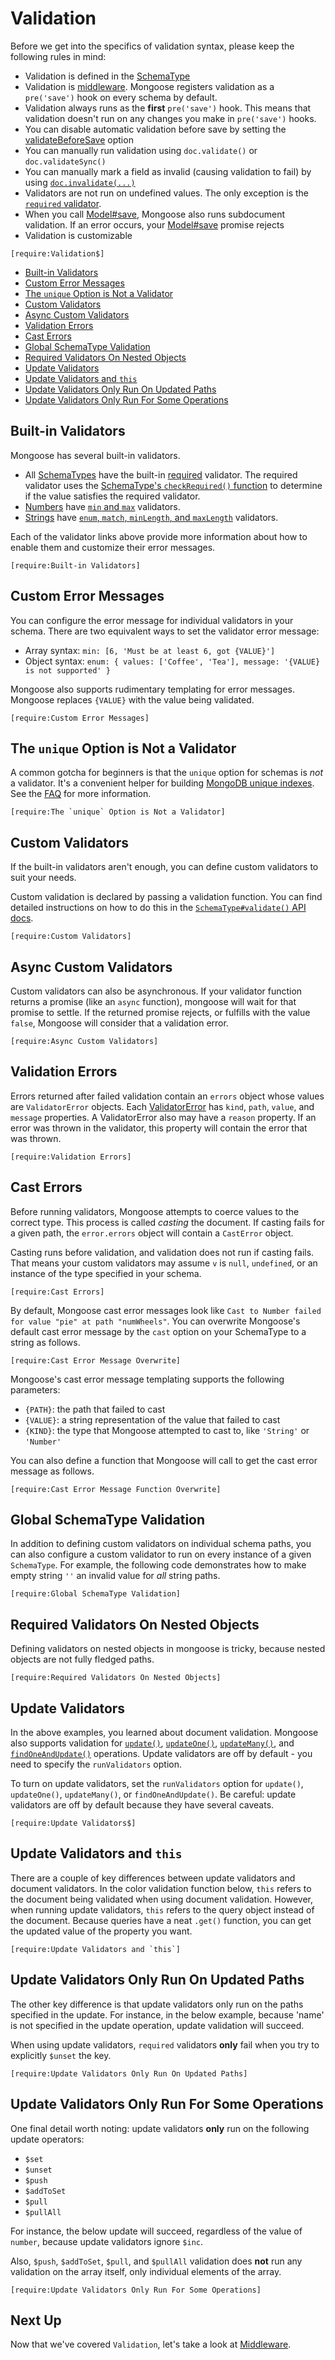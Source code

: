 # Validation

Before we get into the specifics of validation syntax, please keep the following rules in mind:

* Validation is defined in the [SchemaType](schematypes.html)
* Validation is [middleware](middleware.html). Mongoose registers validation as a `pre('save')` hook on every schema by default.
* Validation always runs as the **first** `pre('save')` hook. This means that validation doesn't run on any changes you make in `pre('save')` hooks.
* You can disable automatic validation before save by setting the [validateBeforeSave](guide.html#validateBeforeSave) option
* You can manually run validation using `doc.validate()` or `doc.validateSync()`
* You can manually mark a field as invalid (causing validation to fail) by using [`doc.invalidate(...)`](api/document.html#document_Document-invalidate)
* Validators are not run on undefined values. The only exception is the [`required` validator](api/schematype.html#schematype_SchemaType-required).
* When you call [Model#save](api/model.html#model_Model-save), Mongoose also runs subdocument validation. If an error occurs, your [Model#save](api/model.html#model_Model-save) promise rejects
* Validation is customizable

```acquit
[require:Validation$]
```

* [Built-in Validators](#built-in-validators)
* [Custom Error Messages](#custom-error-messages)
* [The `unique` Option is Not a Validator](#the-unique-option-is-not-a-validator)
* [Custom Validators](#custom-validators)
* [Async Custom Validators](#async-custom-validators)
* [Validation Errors](#validation-errors)
* [Cast Errors](#cast-errors)
* [Global SchemaType Validation](#global-schematype-validation)
* [Required Validators On Nested Objects](#required-validators-on-nested-objects)
* [Update Validators](#update-validators)
* [Update Validators and `this`](#update-validators-and-this)
* [Update Validators Only Run On Updated Paths](#update-validators-only-run-on-updated-paths)
* [Update Validators Only Run For Some Operations](#update-validators-only-run-for-some-operations)

## Built-in Validators

Mongoose has several built-in validators.

* All [SchemaTypes](schematypes.html) have the built-in [required](api/schematype.html#schematype_SchemaType-required) validator. The required validator uses the [SchemaType's `checkRequired()` function](api/schematype.html#schematype_SchemaType-checkRequired) to determine if the value satisfies the required validator.
* [Numbers](schematypes.html#numbers) have [`min` and `max`](schematypes.html#number-validators) validators.
* [Strings](schematypes.html#strings) have [`enum`, `match`, `minLength`, and `maxLength`](schematypes.html#string-validators) validators.

Each of the validator links above provide more information about how to enable them and customize their error messages.

```acquit
[require:Built-in Validators]
```

## Custom Error Messages

You can configure the error message for individual validators in your schema. There are two equivalent
ways to set the validator error message:

* Array syntax: `min: [6, 'Must be at least 6, got {VALUE}']`
* Object syntax: `enum: { values: ['Coffee', 'Tea'], message: '{VALUE} is not supported' }`

Mongoose also supports rudimentary templating for error messages.
Mongoose replaces `{VALUE}` with the value being validated.

```acquit
[require:Custom Error Messages]
```

## The `unique` Option is Not a Validator

A common gotcha for beginners is that the `unique` option for schemas
is *not* a validator. It's a convenient helper for building [MongoDB unique indexes](https://www.mongodb.com/docs/manual/core/index-unique/).
See the [FAQ](faq.html) for more information.

```acquit
[require:The `unique` Option is Not a Validator]
```

## Custom Validators

If the built-in validators aren't enough, you can define custom validators
to suit your needs.

Custom validation is declared by passing a validation function.
You can find detailed instructions on how to do this in the
[`SchemaType#validate()` API docs](api/schematype.html#schematype_SchemaType-validate).

```acquit
[require:Custom Validators]
```

## Async Custom Validators

Custom validators can also be asynchronous. If your validator function
returns a promise (like an `async` function), mongoose will wait for that
promise to settle. If the returned promise rejects, or fulfills with
the value `false`, Mongoose will consider that a validation error.

```acquit
[require:Async Custom Validators]
```

## Validation Errors

Errors returned after failed validation contain an `errors` object
whose values are `ValidatorError` objects. Each
[ValidatorError](api/error.html#error_Error-ValidatorError) has `kind`, `path`,
`value`, and `message` properties.
A ValidatorError also may have a `reason` property. If an error was
thrown in the validator, this property will contain the error that was
thrown.

```acquit
[require:Validation Errors]
```

## Cast Errors

Before running validators, Mongoose attempts to coerce values to the correct type. This process is called *casting* the document.
If casting fails for a given path, the `error.errors` object will contain a `CastError` object.

Casting runs before validation, and validation does not run if casting fails.
That means your custom validators may assume `v` is `null`, `undefined`, or an instance of the type specified in your schema.

```acquit
[require:Cast Errors]
```

By default, Mongoose cast error messages look like `Cast to Number failed for value "pie" at path "numWheels"`.
You can overwrite Mongoose's default cast error message by the `cast` option on your SchemaType to a string as follows.

```acquit
[require:Cast Error Message Overwrite]
```

Mongoose's cast error message templating supports the following parameters:

* `{PATH}`: the path that failed to cast
* `{VALUE}`: a string representation of the value that failed to cast
* `{KIND}`: the type that Mongoose attempted to cast to, like `'String'` or `'Number'`

You can also define a function that Mongoose will call to get the cast error message as follows.

```acquit
[require:Cast Error Message Function Overwrite]
```

## Global SchemaType Validation

In addition to defining custom validators on individual schema paths, you can also configure a custom validator to run on every instance of a given `SchemaType`.
For example, the following code demonstrates how to make empty string `''` an invalid value for *all* string paths.

```acquit
[require:Global SchemaType Validation]
```

## Required Validators On Nested Objects

Defining validators on nested objects in mongoose is tricky, because
nested objects are not fully fledged paths.

```acquit
[require:Required Validators On Nested Objects]
```

## Update Validators

In the above examples, you learned about document validation. Mongoose also
supports validation for [`update()`](api/query.html#query_Query-update),
[`updateOne()`](api/query.html#query_Query-updateOne),
[`updateMany()`](api/query.html#query_Query-updateMany),
and [`findOneAndUpdate()`](api/query.html#query_Query-findOneAndUpdate) operations.
Update validators are off by default - you need to specify
the `runValidators` option.

To turn on update validators, set the `runValidators` option for
`update()`, `updateOne()`, `updateMany()`, or `findOneAndUpdate()`.
Be careful: update validators are off by default because they have several
caveats.

```acquit
[require:Update Validators$]
```

## Update Validators and `this`

There are a couple of key differences between update validators and
document validators. In the color validation function below, `this` refers
to the document being validated when using document validation.
However, when running update validators, `this` refers to the query object instead of the document.
Because queries have a neat `.get()` function, you can get the updated value of the property you want.

```acquit
[require:Update Validators and `this`]
```

## Update Validators Only Run On Updated Paths

The other key difference is that update validators only run on the paths
specified in the update. For instance, in the below example, because
'name' is not specified in the update operation, update validation will
succeed.

When using update validators, `required` validators **only** fail when
you try to explicitly `$unset` the key.

```acquit
[require:Update Validators Only Run On Updated Paths]
```

## Update Validators Only Run For Some Operations

One final detail worth noting: update validators **only** run on the
following update operators:

* `$set`
* `$unset`
* `$push`
* `$addToSet`
* `$pull`
* `$pullAll`

For instance, the below update will succeed, regardless of the value of
`number`, because update validators ignore `$inc`.

Also, `$push`, `$addToSet`, `$pull`, and `$pullAll` validation does
**not** run any validation on the array itself, only individual elements
of the array.

```acquit
[require:Update Validators Only Run For Some Operations]
```

## Next Up

Now that we've covered `Validation`, let's take a look at [Middleware](middleware.html).
